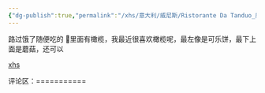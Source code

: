 ```yaml
---
{"dg-publish":true,"permalink":"/xhs/意大利/威尼斯/Ristorante Da Tanduo_威尼斯_Murano/","tags":["rednote","威尼斯"],"updated":"2025-03-30T20:40:27.879+08:00"}
---
```


 

路过饿了随便吃的
🍡里面有橄榄，我最近很喜欢橄榄呢，最左像是可乐饼，最下上面是蘑菇，还可以

[xhs](https://www.xiaohongshu.com/explore/64bac008000000000800f7d4?xsec_token=ABcMMIti4BWY011lPY_1sFdeEAuU3uQFvRr2ogWonm_uU=&xsec_source=pc_user)

评论区：===========

